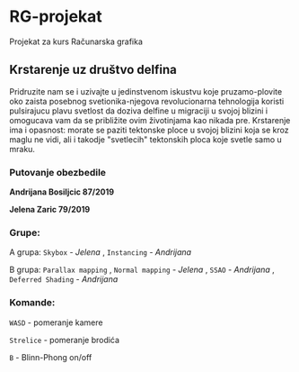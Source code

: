 # RG-projekat
Projekat za kurs Računarska grafika 

## Krstarenje uz društvo delfina

Pridruzite nam se i uzivajte u jedinstvenom iskustvu koje pruzamo-plovite oko zaista posebnog svetionika-njegova revolucionarna tehnologija koristi pulsirajucu plavu svetlost da doziva delfine u migraciji u svojoj blizini i omogucava vam da se približite ovim životinjama kao nikada pre. Krstarenje ima i opasnost: morate se paziti tektonske ploce u svojoj blizini koja se kroz maglu ne vidi, ali i takodje "svetlecih" tektonskih ploca koje svetle samo u mraku.

### Putovanje obezbedile

**Andrijana Bosiljcic 87/2019**

**Jelena Zaric 79/2019**

### Grupe:

A grupa: `Skybox` - *Jelena* , `Instancing` - *Andrijana*

B grupa: `Parallax mapping` , `Normal mapping` - *Jelena* , `SSAO` - *Andrijana* , `Deferred Shading` - *Andrijana*

### Komande:

`WASD` - pomeranje kamere

`Strelice` - pomeranje brodića

`B` - Blinn-Phong on/off

